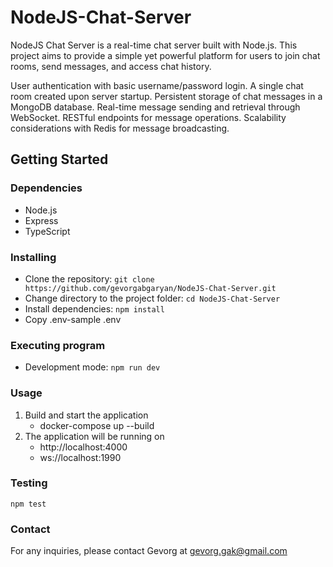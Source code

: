 # NodeJS-Chat-Server
NodeJS Chat Server is a real-time chat server built with Node.js. This project aims to provide a simple yet powerful platform for users to join chat rooms, send messages, and access chat history.

User authentication with basic username/password login.
A single chat room created upon server startup.
Persistent storage of chat messages in a MongoDB database.
Real-time message sending and retrieval through WebSocket.
RESTful endpoints for message operations.
Scalability considerations with Redis for message broadcasting.

## Getting Started

### Dependencies
- Node.js
- Express
- TypeScript

### Installing
- Clone the repository: `git clone https://github.com/gevorgabgaryan/NodeJS-Chat-Server.git`
- Change directory to the project folder: `cd NodeJS-Chat-Server`
- Install dependencies: `npm install`
- Copy .env-sample .env

### Executing program
- Development mode: `npm run dev`

### Usage
  1.  Build and start the application
      -  docker-compose up --build
  2. The application will be running on
      -  http://localhost:4000
      -  ws://localhost:1990

### Testing
   `npm test`

### Contact
   For any inquiries, please contact Gevorg
   at gevorg.gak@gmail.com